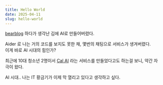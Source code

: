 ```yaml
---
title: Hello World
date: 2025-04-11
slug: hello-world
---
```


[bearblog](https://6lueparr0t.bearblog.dev/9696/) 하다가 생각난 김에 AI로 만들어버렸다.

Aider 로 나는 거의 코드를 보지도 못한 채, 몇번의 채팅으로 서비스가 생겨버렸다.\
이게 바로 AI 시대의 힘인가?

최근에 10대 청소년 2명이서 [Cal AI](https://v.daum.net/v/20250317190515415) 라는 서비스를 만들었다고도 하는걸 보니, 약간 자극이 왔다.

AI 시대.. 나는 IT 황금기가 이제 막 열리고 있다고 생각하고 싶다.
